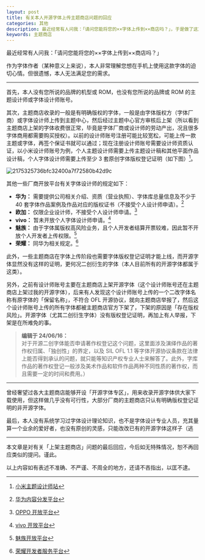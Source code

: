 ```yaml
---
layout: post
title: 有关本人开源字体上传主题商店问题的回应
categories: 其他
description: 最近经常有人问我：「请问您能将您的××字体上传到××商店吗？」，于是做了这篇回应。
keywords: 主题商店
---
```


最近经常有人问我：「请问您能将您的××字体上传到××商店吗？」

作为字体作者（某种意义上来说），本人非常理解您想在手机上使用这款字体的迫切心情。但很遗憾，本人无法满足您的需求。

---

首先，本人没有您所说的品牌的机型或 ROM，也没有您所说的品牌或 ROM 的主题设计师或字体设计师账号。

其次，主题商店收录的一般是有明确版权的字体，一般是由字体版权方（字体厂商）或字体设计师上传到主题中心，然后经过主题中心官方审核后上架（所以看到主题商店上架的字体收费很正常，毕竟是字体厂商或设计师的劳动产出，况且很多字体商用都需要购买授权）。以前的设计师账号注册可能比较宽松，可能上传一款主题或字体，再签个保证书就可以通过；现在注册设计师账号需要设计师资质认证，以小米设计师账号为例，个人主题设计师需要上传主题设计稿和其他平面作品设计稿，个人字体设计师需要上传至少 3 套原创字体版权登记证明（如下图）[^XIAOMI]。

![2175325736bfc32400a7f72580b42d9c](https://github.com/lxgw/lxgw.github.io/assets/51902309/fca005a4-d5b7-42bb-b29d-8e8225b52a65)

其他一些厂商开放平台有关字体设计师的规定如下：
- **华为：** 需要提供公司相关介绍、资质（营业执照）、字体库总量信息及不少于 40 套字体作品案例及作品对应的版权证书（不接受个人设计师申请）。[^HUAWEI]
- **欧加：** 仅限企业设计师，不接受个人设计师申请。[^OPPO]
- **vivo：** 暂未开放个人字体设计师申请。[^VIVO]
- **魅族：** 由于字体属版权高风险业务，且个人开发者结算开票较难，因此暂不开放个人开发者上传权限。[^MEIZU]
- **荣耀：** 同华为相关规定。[^HONOR]

此外，一些主题商店在字体上传阶段也需要字体版权登记证明才能上线，而开源字体显然没有这样的证明，更何况二创衍生的字体（本人目前所有的开源字体都属于这类）。

另外，之前有设计师账号主要在主题商店上架开源字体（这个设计师账号还在主题商店上架过我的开源字体），后来有人发现这个设计师账号上传的一个二改字体名称有原字体的「保留名称」，不符合 OFL 开源协议，就向主题商店举报了，然后这个设计师账号上传的所有字体都被主题商店官方下架了，下架的原因是「存在版权风险」。开源字体（尤其二创衍生字体）没有版权登记证明，再加上有人举报，下架是在所难免的事。

> **编辑于 24/06/16：**  
> 对于开源二创字体能否申请著作权登记这个问题，这里面涉及演绎作品的著作权归属、「独创性」的界定，以及 SIL OFL 1.1 等字体开源协议条款在法律上能否得到承认的问题，就只能等知识产权专业人士来解答了。此外，字库作品的著作权登记一般涉及美术作品和软件作品两种不同性质的著作权，而且需要一定的时间和费用。）

---

曾经奢望过各大主题商店能够开设「开源字体专区」，用来收录开源字体供大家下载使用，但这样做几乎没有可行性，大部分厂商的主题商店只认有明确版权登记证明的非开源字体。

最后，本人没有系统学习过字体设计理论知识，也不是字体设计专业人员，充其量算一个业余的爱好者，也没有原创的灵感，只能改改已有的开源字体这样子（逃

---

本文章是对有关「上架主题商店」问题的最后回应，今后如无特殊情况，恕不再回应类似的提问。谨此。

以上内容如有表述不准确、不严谨、不周全的地方，还请不吝指出，以匡不逮。 

[^XIAOMI]: [小米主题设计师站](https://zhuti.designer.xiaomi.com)
[^HUAWEI]: [华为内容分发平台](https://developer.huawei.com/consumer/cn/doc/distribution/content/settlement-guidance-0000001056348857)
[^OPPO]: [OPPO 开放平台](https://open.oppomobile.com/new/developmentDoc/info?id=10789)
[^VIVO]: [vivo 开放平台](https://dev.vivo.com.cn/documentCenter/doc/569)
[^MEIZU]: [魅族开放平台](http://open.flyme.cn/docs?id=35)
[^HONOR]: [荣耀开发者服务平台](https://developer.hihonor.com/cn/kitdoc?category=content&kitId=11106&navigation=guides&docId=Entryguide.md&token=&navation=dh51641353998411890692%2F1)
